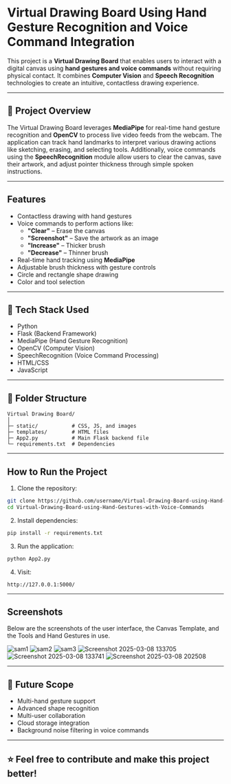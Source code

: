 # **Virtual Drawing Board Using Hand Gesture Recognition and Voice Command Integration**  
This project is a **Virtual Drawing Board** that enables users to interact with a digital canvas using **hand gestures and voice commands** without requiring physical contact. It combines **Computer Vision** and **Speech Recognition** technologies to create an intuitive, contactless drawing experience.

---

## 🔑 **Project Overview**  
The Virtual Drawing Board leverages **MediaPipe** for real-time hand gesture recognition and **OpenCV** to process live video feeds from the webcam. The application can track hand landmarks to interpret various drawing actions like sketching, erasing, and selecting tools. Additionally, voice commands using the **SpeechRecognition** module allow users to clear the canvas, save their artwork, and adjust pointer thickness through simple spoken instructions.

---

## **Features**  
- Contactless drawing with hand gestures  
- Voice commands to perform actions like:
    - **"Clear"** – Erase the canvas  
    - **"Screenshot"** – Save the artwork as an image 
    - **"Increase"** – Thicker brush  
    - **"Decrease"** – Thinner brush  
- Real-time hand tracking using **MediaPipe**  
- Adjustable brush thickness with gesture controls  
- Circle and rectangle shape drawing  
- Color and tool selection  

---

## 🎯 **Tech Stack Used**  
- Python  
- Flask (Backend Framework)  
- MediaPipe (Hand Gesture Recognition)  
- OpenCV (Computer Vision)  
- SpeechRecognition (Voice Command Processing)  
- HTML/CSS  
- JavaScript  

---

## 📌 **Folder Structure**  
```
Virtual Drawing Board/
│
├─ static/           # CSS, JS, and images
├─ templates/        # HTML files
├─ App2.py           # Main Flask backend file
└─ requirements.txt  # Dependencies
```

---

## **How to Run the Project**  
1. Clone the repository:  
```bash
git clone https://github.com/username/Virtual-Drawing-Board-using-Hand-Gestures-with-Voice-Commands.git
cd Virtual-Drawing-Board-using-Hand-Gestures-with-Voice-Commands
```
2. Install dependencies:  
```bash
pip install -r requirements.txt
```
3. Run the application:  
```bash
python App2.py
```
4. Visit:  
```
http://127.0.0.1:5000/
```

---

## **Screenshots**  
Below are the screenshots of the user interface, the Canvas Template, and the Tools and Hand Gestures in use.

![sam1](https://github.com/user-attachments/assets/522120b5-e3d3-48af-8bc4-bf689cd36383)
![sam2](https://github.com/user-attachments/assets/c35c2c32-a303-418e-926f-1b0b73082d18)
![sam3](https://github.com/user-attachments/assets/369ea965-9747-44a4-acfb-bb40a430ddc5)
![Screenshot 2025-03-08 133705](https://github.com/user-attachments/assets/7bca4c65-962f-4fe3-ab35-4c52d7391c54)
![Screenshot 2025-03-08 133741](https://github.com/user-attachments/assets/cf5873da-fd5b-4788-a645-25404b9dd80f)
![Screenshot 2025-03-08 202508](https://github.com/user-attachments/assets/b3c3263c-7165-40a7-a038-5470cd6fb791)


---

## 🎯 **Future Scope**  
- Multi-hand gesture support  
- Advanced shape recognition  
- Multi-user collaboration  
- Cloud storage integration  
- Background noise filtering in voice commands  


---

## ⭐ **Feel free to contribute and make this project better!**
